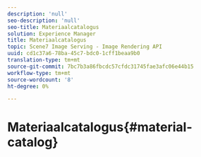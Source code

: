 ```yaml
---
description: 'null'
seo-description: 'null'
seo-title: Materiaalcatalogus
solution: Experience Manager
title: Materiaalcatalogus
topic: Scene7 Image Serving - Image Rendering API
uuid: cd1c37a6-78ba-45c7-bdc0-1cff1beaa9b0
translation-type: tm+mt
source-git-commit: 7bc7b3a86fbcdc57cfdc31745fae3afc06e44b15
workflow-type: tm+mt
source-wordcount: '8'
ht-degree: 0%

---
```



# Materiaalcatalogus{#material-catalog}

